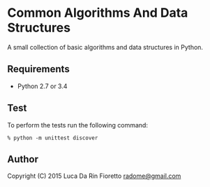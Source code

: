Common Algorithms And Data Structures
=====================================
A small collection of basic algorithms and data structures in Python.

Requirements
------------
- Python 2.7 or 3.4

Test
----
To perform the tests run the following command:

    % python -m unittest discover


Author
------
Copyright (C) 2015 Luca Da Rin Fioretto <radome@gmail.com>

